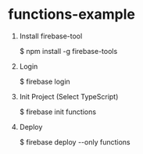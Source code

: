 # functions-example

1. Install firebase-tool

    $ npm install -g firebase-tools

2. Login

    $ firebase login

3. Init Project (Select TypeScript)

    $ firebase init functions

4. Deploy

    $ firebase deploy --only functions